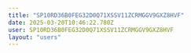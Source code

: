 ```yaml
---
title: "SP10RD36B0FEG32D0Q71XSSV11ZCRMGGV9GXZ8HVF"
date: 2025-03-20T10:46:22.780Z
user: SP10RD36B0FEG32D0Q71XSSV11ZCRMGGV9GXZ8HVF
layout: "users"
---
```

    